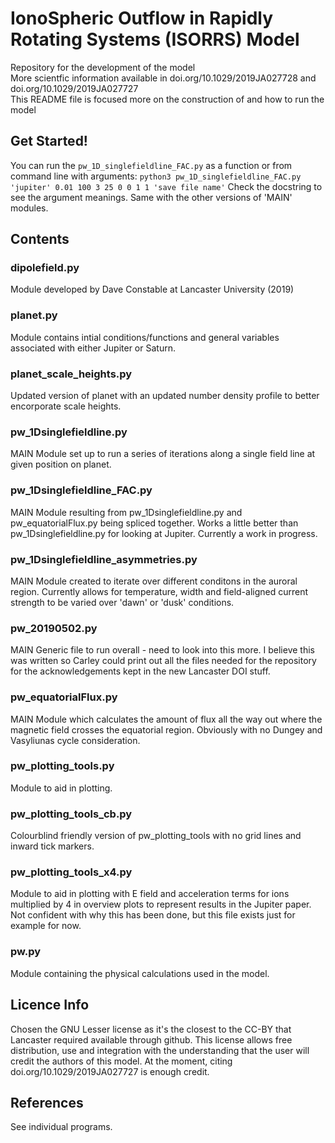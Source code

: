 # IonoSpheric Outflow in Rapidly Rotating Systems (ISORRS) Model

Repository for the development of the model <br>
More scientfic information available in doi.org/10.1029/2019JA027728 and doi.org/10.1029/2019JA027727 <br>
This README file is focused more on the construction of and how to run the model <br>

## Get Started!
You can run the `pw_1D_singlefieldline_FAC.py` as a function or from command line with arguments:
`python3 pw_1D_singlefieldline_FAC.py 'jupiter' 0.01 100 3 25 0 0 1 1 'save file name'`
Check the docstring to see the argument meanings.
Same with the other versions of 'MAIN' modules.

## Contents
### dipolefield.py
Module developed by Dave Constable at Lancaster University (2019)

### planet.py
Module contains intial conditions/functions and general variables associated with either Jupiter or Saturn.

### planet_scale_heights.py
Updated version of planet with an updated number density profile to better encorporate scale heights.

### pw_1Dsinglefieldline.py
MAIN Module set up to run a series of iterations along a single field line at given position on planet.

### pw_1Dsinglefieldline_FAC.py
MAIN Module resulting from pw_1Dsinglefieldline.py and pw_equatorialFlux.py being spliced together. Works a little better than pw_1Dsinglefieldline.py for looking at Jupiter. Currently a work in progress.

### pw_1Dsinglefieldline_asymmetries.py
MAIN Module created to iterate over different conditons in the auroral region. Currently allows for temperature, width and field-aligned current strength to be varied over 'dawn' or 'dusk' conditions.

### pw_20190502.py
MAIN Generic file to run overall - need to look into this more. I believe this was written so Carley could print out all
the files needed for the repository for the acknowledgements kept in the new Lancaster DOI stuff. 

### pw_equatorialFlux.py
MAIN Module which calculates the amount of flux all the way out where the magnetic field crosses the equatorial region.
Obviously with no Dungey and Vasyliunas cycle consideration.

### pw_plotting_tools.py
Module to aid in plotting.

### pw_plotting_tools_cb.py
Colourblind friendly version of pw_plotting_tools with no grid lines and inward tick markers.

### pw_plotting_tools_x4.py
Module to aid in plotting with E field and acceleration terms for ions multiplied by 4 in overview plots to represent results in the Jupiter paper. Not confident with why this has been done, but this file exists just for example for now.

### pw.py
Module containing the physical calculations used in the model.

## Licence Info
Chosen the GNU Lesser license as it's the closest to the CC-BY that Lancaster required available through github. 
This license allows free distribution, use and integration with the understanding that the user will credit the authors of this model. 
At the moment, citing doi.org/10.1029/2019JA027727 is enough credit.

## References
See individual programs.
